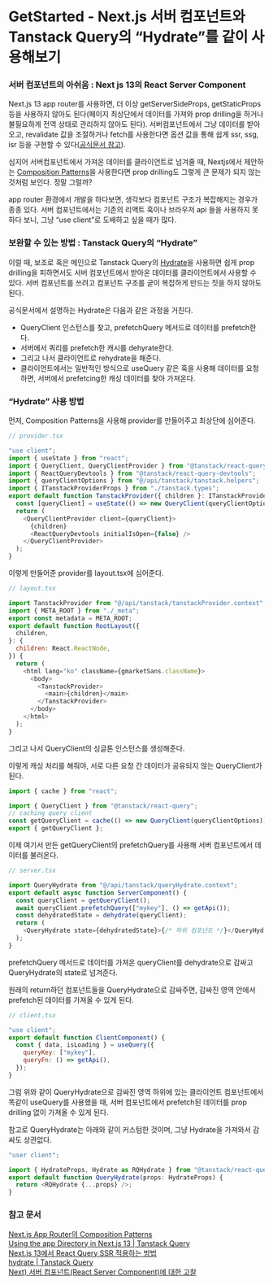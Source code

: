 # GetStarted - Next.js 서버 컴포넌트와 Tanstack Query의 “Hydrate”를 같이 사용해보기

### 서버 컴포넌트의 아쉬움 : Next js 13의 React Server Component

Next.js 13 app router를 사용하면, 더 이상 getServerSideProps, getStaticProps 등을 사용하지 않아도 된다(페이지 최상단에서 데이터를 가져와 prop drilling을 하거나 불필요하게 전역 상태로 관리하지 않아도 된다). 서버컴포넌트에서 그냥 데이터를 받아오고, revalidate 값을 조절하거나 fetch를 사용한다면 옵션 값을 통해 쉽게 ssr, ssg, isr 등을 구현할 수 있다([공식문서 참고](https://nextjs.org/docs/app/building-your-application/data-fetching/fetching-caching-and-revalidating)).

심지어 서버컴포넌트에서 가져온 데이터를 클라이언트로 넘겨줄 때, Nextjs에서 제안하는 [Composition Patterns](https://nextjs.org/docs/app/building-your-application/rendering/composition-patterns)을 사용한다면 prop drilling도 그렇게 큰 문제가 되지 않는 것처럼 보인다. 정말 그럴까?

app router 환경에서 개발을 하다보면, 생각보다 컴포넌트 구조가 복잡해지는 경우가 종종 있다. 서버 컴포넌트에서는 기존의 리액트 훅이나 브라우저 api 들을 사용하지 못하다 보니, 그냥 “use client”로 도배하고 싶을 때가 많다.

### 보완할 수 있는 방법 : Tanstack Query의 “Hydrate”

이럴 때, 보조로 혹은 메인으로 Tanstack Query의 [Hydrate](https://tanstack.com/query/v4/docs/react/guides/ssr#using-the-app-directory-in-nextjs-13)을 사용하면 쉽게 prop drilling을 피하면서도 서버 컴포넌트에서 받아온 데이터를 클라이언트에서 사용할 수 있다. 서버 컴포넌트를 쓰려고 컴포넌트 구조를 굳이 복잡하게 만드는 짓을 하지 않아도 된다.

공식문서에서 설명하는 Hydrate은 다음과 같은 과정을 거친다.

- QueryClient 인스턴스를 찾고, prefetchQuery 메서드로 데이터를 prefetch한다.
- 서버에서 쿼리를 prefetch한 캐시를 dehyrate한다.
- 그리고 나서 클라이언트로 rehydrate을 해준다.
- 클라이언트에서는 일반적인 방식으로 useQuery 같은 훅을 사용해 데이터를 요청하면, 서버에서 prefetcing한 캐싱 데이터를 찾아 가져온다.

### “Hydrate” 사용 방법

먼저, Composition Patterns을 사용해 provider를 만들어주고 최상단에 심어준다.

```js
// provider.tsx

"use client";
import { useState } from "react";
import { QueryClient, QueryClientProvider } from "@tanstack/react-query";
import { ReactQueryDevtools } from "@tanstack/react-query-devtools";
import { queryClientOptions } from "@/api/tanstack/tanstack.helpers";
import { ITanstackProviderProps } from "./tanstack.types";
export default function TanstackProvider({ children }: ITanstackProviderProps) {
  const [queryClient] = useState(() => new QueryClient(queryClientOptions));
  return (
    <QueryClientProvider client={queryClient}>
      {children}
      <ReactQueryDevtools initialIsOpen={false} />
    </QueryClientProvider>
  );
}
```

이렇게 만들어준 provider를 layout.tsx에 심어준다.

```js
// layout.tsx

import TanstackProvider from "@/api/tanstack/tanstackProvider.context";
import { META_ROOT } from "./_meta";
export const metadata = META_ROOT;
export default function RootLayout({
  children,
}: {
  children: React.ReactNode,
}) {
  return (
    <html lang="ko" className={gmarketSans.className}>
      <body>
        <TanstackProvider>
          <main>{children}</main>
        </TanstackProvider>
      </body>
    </html>
  );
}
```

그리고 나서 QueryClient의 싱글톤 인스턴스를 생성해준다.

이렇게 캐싱 처리를 해줘야, 서로 다른 요청 간 데이터가 공유되지 않는 QueryClient가 된다.

```js
import { cache } from "react";

import { QueryClient } from "@tanstack/react-query";
// caching query client
const getQueryClient = cache(() => new QueryClient(queryClientOptions));
export { getQueryClient };
```

이제 여기서 만든 getQueryClient의 prefetchQuery를 사용해 서버 컴포넌트에서 데이터를 불러온다.

```js
// server.tsx

import QueryHydrate from "@/api/tanstack/queryHydrate.context";
export default async function ServerComponent() {
  const queryClient = getQueryClient();
  await queryClient.prefetchQuery(["mykey"], () => getApi());
  const dehydratedState = dehydrate(queryClient);
  return (
    <QueryHydrate state={dehydratedState}>{/* 하위 컴포넌트 */}</QueryHydrate>
  );
}
```

prefetchQuery 메서드로 데이터를 가져온 queryClient를 dehydrate으로 감싸고 QueryHydrate의 state로 넘겨준다.

원래의 return하던 컴포넌트들을 QueryHydrate으로 감싸주면, 감싸진 영역 안에서 prefetch된 데이터를 가져올 수 있게 된다.

```js
// client.tsx

"use client";
export default function ClientComponent() {
  const { data, isLoading } = useQuery({
    queryKey: ["mykey"],
    queryFn: () => getApi(),
  });
}
```

그럼 위와 같이 QueryHydrate으로 감싸진 영역 하위에 있는 클라이언트 컴포넌트에서 똑같이 useQuery를 사용했을 때, 서버 컴포넌트에서 prefetch된 데이터를 prop drilling 없이 가져올 수 있게 된다.

참고로 QueryHydrate는 아래와 같이 커스텀한 것이며, 그냥 Hydrate을 가져와서 감싸도 상관없다.

```js
"user client";

import { HydrateProps, Hydrate as RQHydrate } from "@tanstack/react-query";
export default function QueryHydrate(props: HydrateProps) {
  return <RQHydrate {...props} />;
}
```

### 참고 문서

[Next.js App Router의 Composition Patterns](https://nextjs.org/docs/app/building-your-application/rendering/composition-patterns)<br>
[Using the app Directory in Next.js 13 | Tanstack Query](https://tanstack.com/query/v4/docs/react/guides/ssr#using-the-app-directory-in-nextjs-13)<br>
[Next.js 13에서 React Query SSR 적용하는 방법](https://velog.io/@ckstn0777/Next.js-13%EC%97%90%EC%84%9C-React-Query-SSR-%EC%A0%81%EC%9A%A9%ED%95%98%EB%8A%94-%EB%B0%A9%EB%B2%95)<br>
[hydrate | Tanstack Query](https://tanstack.com/query/v4/docs/react/reference/hydration)<br>
[Next) 서버 컴포넌트(React Server Component)에 대한 고찰](https://velog.io/@2ast/React-%EC%84%9C%EB%B2%84-%EC%BB%B4%ED%8F%AC%EB%84%8C%ED%8A%B8React-Server-Component%EC%97%90-%EB%8C%80%ED%95%9C-%EA%B3%A0%EC%B0%B0)<br>
